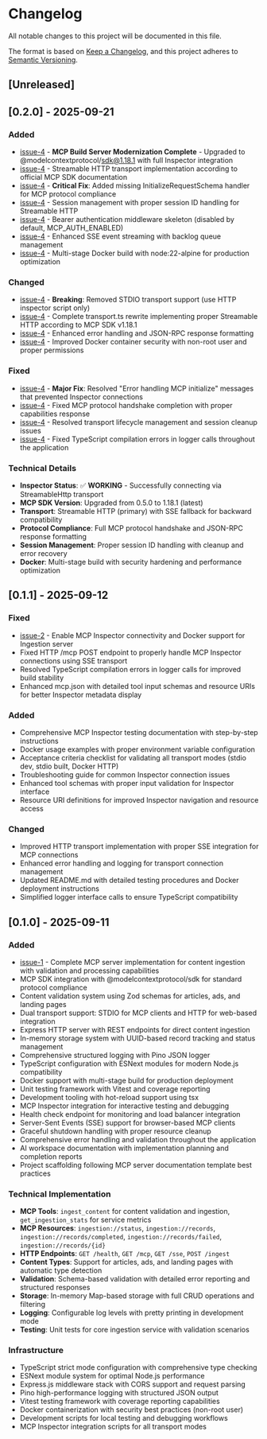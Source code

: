 # Changelog

All notable changes to this project will be documented in this file.

The format is based on [Keep a Changelog](https://keepachangelog.com/en/1.0.0/),
and this project adheres to [Semantic Versioning](https://semver.org/spec/v2.0.0.html).

## [Unreleased]

## [0.2.0] - 2025-09-21
### Added
- [issue-4](https://github.com/leeray75/content-automation-mcp-ingestion/issues/4) - **MCP Build Server Modernization Complete** - Upgraded to @modelcontextprotocol/sdk@1.18.1 with full Inspector integration
- [issue-4](https://github.com/leeray75/content-automation-mcp-ingestion/issues/4) - Streamable HTTP transport implementation according to official MCP SDK documentation
- [issue-4](https://github.com/leeray75/content-automation-mcp-ingestion/issues/4) - **Critical Fix**: Added missing InitializeRequestSchema handler for MCP protocol compliance
- [issue-4](https://github.com/leeray75/content-automation-mcp-ingestion/issues/4) - Session management with proper session ID handling for Streamable HTTP
- [issue-4](https://github.com/leeray75/content-automation-mcp-ingestion/issues/4) - Bearer authentication middleware skeleton (disabled by default, MCP_AUTH_ENABLED)
- [issue-4](https://github.com/leeray75/content-automation-mcp-ingestion/issues/4) - Enhanced SSE event streaming with backlog queue management
- [issue-4](https://github.com/leeray75/content-automation-mcp-ingestion/issues/4) - Multi-stage Docker build with node:22-alpine for production optimization

### Changed
- [issue-4](https://github.com/leeray75/content-automation-mcp-ingestion/issues/4) - **Breaking**: Removed STDIO transport support (use HTTP inspector script only)
- [issue-4](https://github.com/leeray75/content-automation-mcp-ingestion/issues/4) - Complete transport.ts rewrite implementing proper Streamable HTTP according to MCP SDK v1.18.1
- [issue-4](https://github.com/leeray75/content-automation-mcp-ingestion/issues/4) - Enhanced error handling and JSON-RPC response formatting
- [issue-4](https://github.com/leeray75/content-automation-mcp-ingestion/issues/4) - Improved Docker container security with non-root user and proper permissions

### Fixed
- [issue-4](https://github.com/leeray75/content-automation-mcp-ingestion/issues/4) - **Major Fix**: Resolved "Error handling MCP initialize" messages that prevented Inspector connections
- [issue-4](https://github.com/leeray75/content-automation-mcp-ingestion/issues/4) - Fixed MCP protocol handshake completion with proper capabilities response
- [issue-4](https://github.com/leeray75/content-automation-mcp-ingestion/issues/4) - Resolved transport lifecycle management and session cleanup issues
- [issue-4](https://github.com/leeray75/content-automation-mcp-ingestion/issues/4) - Fixed TypeScript compilation errors in logger calls throughout the application

### Technical Details
- **Inspector Status**: ✅ **WORKING** - Successfully connecting via StreamableHttp transport
- **MCP SDK Version**: Upgraded from 0.5.0 to 1.18.1 (latest)
- **Transport**: Streamable HTTP (primary) with SSE fallback for backward compatibility
- **Protocol Compliance**: Full MCP protocol handshake and JSON-RPC response formatting
- **Session Management**: Proper session ID handling with cleanup and error recovery
- **Docker**: Multi-stage build with security hardening and performance optimization

## [0.1.1] - 2025-09-12
### Fixed
- [issue-2](https://github.com/leeray75/content-automation-mcp-ingestion/issues/2) - Enable MCP Inspector connectivity and Docker support for Ingestion server
- Fixed HTTP /mcp POST endpoint to properly handle MCP Inspector connections using SSE transport
- Resolved TypeScript compilation errors in logger calls for improved build stability
- Enhanced mcp.json with detailed tool input schemas and resource URIs for better Inspector metadata display

### Added
- Comprehensive MCP Inspector testing documentation with step-by-step instructions
- Docker usage examples with proper environment variable configuration
- Acceptance criteria checklist for validating all transport modes (stdio dev, stdio built, Docker HTTP)
- Troubleshooting guide for common Inspector connection issues
- Enhanced tool schemas with proper input validation for Inspector interface
- Resource URI definitions for improved Inspector navigation and resource access

### Changed
- Improved HTTP transport implementation with proper SSE integration for MCP connections
- Enhanced error handling and logging for transport connection management
- Updated README.md with detailed testing procedures and Docker deployment instructions
- Simplified logger interface calls to ensure TypeScript compatibility

## [0.1.0] - 2025-09-11
### Added
- [issue-1](https://github.com/leeray75/content-automation-mcp-ingestion/issues/1) - Complete MCP server implementation for content ingestion with validation and processing capabilities
- MCP SDK integration with @modelcontextprotocol/sdk for standard protocol compliance
- Content validation system using Zod schemas for articles, ads, and landing pages
- Dual transport support: STDIO for MCP clients and HTTP for web-based integration
- Express HTTP server with REST endpoints for direct content ingestion
- In-memory storage system with UUID-based record tracking and status management
- Comprehensive structured logging with Pino JSON logger
- TypeScript configuration with ESNext modules for modern Node.js compatibility
- Docker support with multi-stage build for production deployment
- Unit testing framework with Vitest and coverage reporting
- Development tooling with hot-reload support using tsx
- MCP Inspector integration for interactive testing and debugging
- Health check endpoint for monitoring and load balancer integration
- Server-Sent Events (SSE) support for browser-based MCP clients
- Graceful shutdown handling with proper resource cleanup
- Comprehensive error handling and validation throughout the application
- AI workspace documentation with implementation planning and completion reports
- Project scaffolding following MCP server documentation template best practices

### Technical Implementation
- **MCP Tools**: `ingest_content` for content validation and ingestion, `get_ingestion_stats` for service metrics
- **MCP Resources**: `ingestion://status`, `ingestion://records`, `ingestion://records/completed`, `ingestion://records/failed`, `ingestion://records/{id}`
- **HTTP Endpoints**: `GET /health`, `GET /mcp`, `GET /sse`, `POST /ingest`
- **Content Types**: Support for articles, ads, and landing pages with automatic type detection
- **Validation**: Schema-based validation with detailed error reporting and structured responses
- **Storage**: In-memory Map-based storage with full CRUD operations and filtering
- **Logging**: Configurable log levels with pretty printing in development mode
- **Testing**: Unit tests for core ingestion service with validation scenarios

### Infrastructure
- TypeScript strict mode configuration with comprehensive type checking
- ESNext module system for optimal Node.js performance
- Express.js middleware stack with CORS support and request parsing
- Pino high-performance logging with structured JSON output
- Vitest testing framework with coverage reporting capabilities
- Docker containerization with security best practices (non-root user)
- Development scripts for local testing and debugging workflows
- MCP Inspector integration scripts for all transport modes
